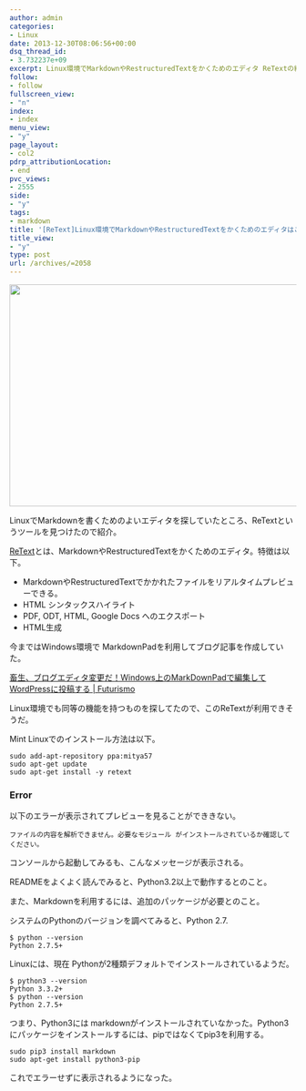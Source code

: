 ```yaml
---
author: admin
categories:
- Linux
date: 2013-12-30T08:06:56+00:00
dsq_thread_id:
- 3.732237e+09
excerpt: Linux環境でMarkdownやRestructuredTextをかくためのエディタ ReTextの紹介
follow:
- follow
fullscreen_view:
- "n"
index:
- index
menu_view:
- "y"
page_layout:
- col2
pdrp_attributionLocation:
- end
pvc_views:
- 2555
side:
- "y"
tags:
- markdown
title: '[ReText]Linux環境でMarkdownやRestructuredTextをかくためのエディタはこれで決まり'
title_view:
- "y"
type: post
url: /archives/=2058
---
```


<!--:ja-->

[<img src="https://lh4.googleusercontent.com/-uVzj63Iggaw/UsEodyLr_fI/AAAAAAAAA6U/KwOpP1BgcWo/s640/Screenshot_from_2013-12-30%252016%253A57%253A38.png" width="640" height="390" />][1]

LinuxでMarkdownを書くためのよいエディタを探していたところ、ReTextというツールを見つけたので紹介。

[ReText][2]とは、MarkdownやRestructuredTextをかくためのエディタ。特徴は以下。

  * MarkdownやRestructuredTextでかかれたファイルをリアルタイムプレビューできる。
  * HTML シンタックスハイライト
  * PDF, ODT, HTML, Google Docs へのエクスポート
  * HTML生成

今まではWindows環境で MarkdownPadを利用してブログ記事を作成していた。

[畜生、ブログエディタ変更だ！Windows上のMarkDownPadで編集してWordPressに投稿する | Futurismo][3]

Linux環境でも同等の機能を持つものを探してたので、このReTextが利用できそうだ。

Mint Linuxでのインストール方法は以下。

    sudo add-apt-repository ppa:mitya57
    sudo apt-get update
    sudo apt-get install -y retext
    

### Error

以下のエラーが表示されてプレビューを見ることができきない。

    ファイルの内容を解析できません。必要なモジュール がインストールされているか確認してください。
    

コンソールから起動してみるも、こんなメッセージが表示される。

READMEをよくよく読んでみると、Python3.2以上で動作するとのこと。

また、Markdownを利用するには、追加のパッケージが必要とのこと。

システムのPythonのバージョンを調べてみると、Python 2.7.

    $ python --version
    Python 2.7.5+
    

Linuxには、現在 Pythonが2種類デフォルトでインストールされているようだ。

    $ python3 --version
    Python 3.3.2+
    $ python --version
    Python 2.7.5+
    

つまり、Python3には markdownがインストールされていなかった。Python3にパッケージをインストールするには、pipではなくてpip3を利用する。

    sudo pip3 install markdown
    sudo apt-get install python3-pip
    

これでエラーせずに表示されるようになった。

<!--:-->

 [1]: https://picasaweb.google.com/lh/photo/hqaS9_Y7eoc3uuFsSAEAuDyD6hjDXGH6XyE6iLrzolo?feat=embedwebsite
 [2]: http://sourceforge.net/projects/retext/
 [3]: https://futurismo.biz/archives/1456